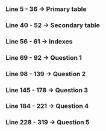 ### Line 5 - 36 -> Primary table
### Line 40 - 52 -> Secondary table
### Line 56 - 61 -> Indexes

### Line 69 - 92 -> Question 1
### Line 98 - 139 -> Question 2
### Line 145 - 178 -> Question 3
### Line 184 - 221 -> Question 4
### Line 228 - 319 -> Question 5

